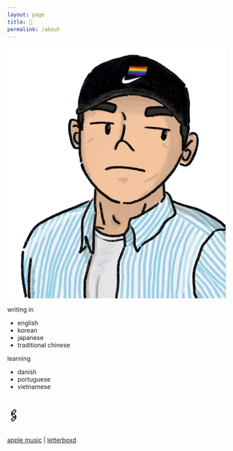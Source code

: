 ```yaml
---
layout: page
title: 🤙
permalink: /about
---
```


![](assets/uploads/profile.png)

writing in
- english
- korean
- japanese
- traditional chinese

learning
- danish
- portuguese
- vietnamese

# 🖇️

[apple music](https://music.apple.com/profile/getmyitunesback) | [letterboxd](https://letterboxd.com/joxd/)